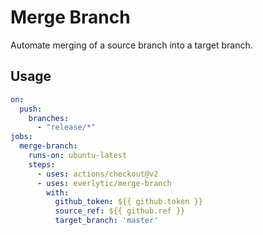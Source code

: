 # Merge Branch
Automate merging of a source branch into a target branch.

## Usage

```yaml
on:
  push:
    branches:
      - "release/*"
jobs:
  merge-branch:
    runs-on: ubuntu-latest
    steps:
      - uses: actions/checkout@v2
      - uses: everlytic/merge-branch
        with:
          github_token: ${{ github.token }}
          source_ref: ${{ github.ref }}
          target_branch: 'master'
```